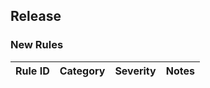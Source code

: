 ## Release 

### New Rules

 Rule ID | Category | Severity | Notes 
---------|----------|----------|-------

